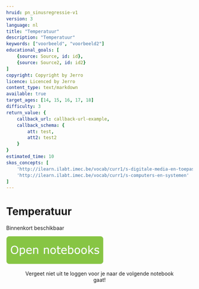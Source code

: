 ```yaml
---
hruid: pn_sinusregressie-v1
version: 3
language: nl
title: "Temperatuur"
description: "Temperatuur"
keywords: ["voorbeeld", "voorbeeld2"]
educational_goals: [
    {source: Source, id: id}, 
    {source: Source2, id: id2}
]
copyright: Copyright by Jerro
licence: Licenced by Jerro
content_type: text/markdown
available: true
target_ages: [14, 15, 16, 17, 18]
difficulty: 3
return_value: {
    callback_url: callback-url-example,
    callback_schema: {
        att: test,
        att2: test2
    }
}
estimated_time: 10
skos_concepts: [
    'http://ilearn.ilabt.imec.be/vocab/curr1/s-digitale-media-en-toepassingen', 
    'http://ilearn.ilabt.imec.be/vocab/curr1/s-computers-en-systemen'
]
---
```

# Temperatuur
Binnenkort beschikbaar 

[![](embed/Knop.png "Knop")](https://kiks.ilabt.imec.be/jupyterhub/?id=0352 "Notebooks temperatuur")
<figure>
    <figcaption align = "center">Vergeet niet uit te loggen voor je naar de volgende notebook gaat!</figcaption>
</figure>

